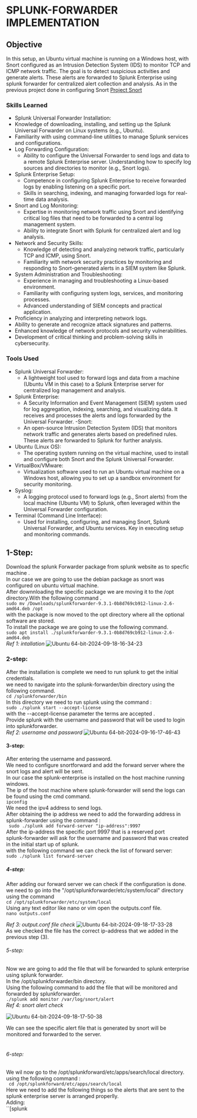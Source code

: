 # SPLUNK-FORWARDER IMPLEMENTATION

## Objective
In this setup, an Ubuntu virtual machine is running on a Windows host, with Snort configured as an Intrusion Detection System (IDS) to monitor TCP and ICMP network traffic. The goal is to detect suspicious activities and generate alerts. These alerts are forwarded to Splunk Enterprise using splunk forwarder for centralized alert collection and analysis.
As in the previous project done in configuring Snort <a href="https://github.com/aounali720/snort-project/blob/main/README.md">Project Snort </a>

### Skills Learned
- Splunk Universal Forwarder Installation:
- Knowledge of downloading, installing, and setting up the Splunk Universal Forwarder on Linux systems (e.g., Ubuntu).
- Familiarity with using command-line utilities to manage Splunk services and configurations.
- Log Forwarding Configuration:
  - Ability to configure the Universal Forwarder to send logs and data to a remote Splunk Enterprise server.
Understanding how to specify log sources and directories to monitor (e.g., Snort logs).
- Splunk Enterprise Setup:
  - Competence in configuring Splunk Enterprise to receive forwarded logs by enabling listening on a specific port.
  - Skills in searching, indexing, and managing forwarded logs for real-time data analysis.
- Snort and Log Monitoring:
  - Expertise in monitoring network traffic using Snort and identifying critical log files that need to be forwarded to a central log management system.
  - Ability to integrate Snort with Splunk for centralized alert and log analysis.
- Network and Security Skills:
  - Knowledge of detecting and analyzing network traffic, particularly TCP and ICMP, using Snort.
  - Familiarity with network security practices by monitoring and responding to Snort-generated alerts in a SIEM system like Splunk.
- System Administration and Troubleshooting:
  - Experience in managing and troubleshooting a Linux-based environment.
  - Familiarity with configuring system logs, services, and monitoring processes.
  - Advanced understanding of SIEM concepts and practical application.
- Proficiency in analyzing and interpreting network logs.
- Ability to generate and recognize attack signatures and patterns.
- Enhanced knowledge of network protocols and security vulnerabilities.
- Development of critical thinking and problem-solving skills in cybersecurity.

### Tools Used
- Splunk Universal Forwarder:
  - A lightweight tool used to forward logs and data from a machine (Ubuntu VM in this case) to a Splunk Enterprise server for centralized log management and analysis.
- Splunk Enterprise:
  - A Security Information and Event Management (SIEM) system used for log aggregation, indexing, searching, and visualizing data. It receives and processes the alerts and logs forwarded by the Universal Forwarder.
-Snort:
  - An open-source Intrusion Detection System (IDS) that monitors network traffic and generates alerts based on predefined rules. These alerts are forwarded to Splunk for further analysis.
- Ubuntu (Linux OS):
  - The operating system running on the virtual machine, used to install and configure both Snort and the Splunk Universal Forwarder.
- VirtualBox/VMware:
   - Virtualization software used to run an Ubuntu virtual machine on a Windows host, allowing you to set up a sandbox environment for security monitoring.
- Syslog:
  - A logging protocol used to forward logs (e.g., Snort alerts) from the local machine (Ubuntu VM) to Splunk, often leveraged within the Universal Forwarder configuration.
- Terminal (Command Line Interface):
  - Used for installing, configuring, and managing Snort, Splunk Universal Forwarder, and Ubuntu services. Key in executing setup and monitoring commands.


## 1-Step:
Download the splunk Forwarder package from splunk website as to specfic machine .<br>
In our case we are going to use the debian package as snort was configured on ubuntu virtual machine.<br>
After downnloading the specific package we are moving it to the /opt directory.With the following command .<br>
``sudo mv /Downloads/splunkforwarder-9.3.1-0b8d769cb912-linux-2.6-amd64.deb /opt``<br>
with the package is now moved to the opt directory where all the optional software are stored.<br>
To install the package we are going to use the following command.<br>
``sudo apt install ./splunkforwarder-9.3.1-0b8d769cb912-linux-2.6-amd64.deb ``<br>
*Ref 1: intallation*
![Ubuntu 64-bit-2024-09-18-16-34-23](https://github.com/user-attachments/assets/2430620e-8fcb-41f1-8eb6-2fcf12f1b7ca)<br>

### 2-step:
After the installation is complete we need to run splunk to get the initial credentials.<br>
we need to navigate into the splunk-forwarder/bin directory using the following command.<br>
``cd /splunkforwarder/bin``<br>
In this directory we need to run splunk using the command :<br>
``sudo ./splunk start --accept-license``<br>
with the --accept-license parameter the terms are accepted .<br>
Provide splunk with the username and password that will be used to login into splunkforwarder.<br>
*Ref 2: username and password*
![Ubuntu 64-bit-2024-09-16-17-46-43](https://github.com/user-attachments/assets/df8f4e3c-7793-4a3a-a992-4945b4217920)
<br>
#### 3-step:
After entering the username and password.<br>
We need to configure snortforward  and add the forward server where the snort logs and alert will be sent.<br>
In our case the splunk-enterprise is installed on the host machine running windows.<br>
The ip of the host machine where splunk-forwarder will send the logs can be found using the cmd command.<br>
``ipconfig``<br>
We need the ipv4 address to send logs.<br>
After obtaining the ip address we need to add the forwarding address in splunk-forwarder using the command :<br>
`` sudo ./splunk add forward-server "ip-address":9997``<br>
After the ip-address the specific port 9997 that is a reserved port <br>
splunk-forwarder will ask for the username and password that was created in the initial start up of splunk.<br>
with the following command we can check the list of forward server:<br>
``sudo ./splunk list forward-server``<br>
##### 4-step:
After adding our forward server we can check if the configuration is done.<br>
we need to go into the "/opt/splunkforwarder/etc/system/local" directory using the command <br>
``cd /opt/splunkforwarder/etc/system/local`` <br>
Using any text editor like nano or vim open the outputs.conf file.<br>
``nano outputs.conf``<br>

*Ref 3: output.conf file check*
![Ubuntu 64-bit-2024-09-18-17-33-28](https://github.com/user-attachments/assets/c5bb8ee2-fd2d-40fa-8a96-c67940eea456)
<br>
As we checked the file has the correct ip-address that we added in the previous step (3).<br>
###### 5-step:
Now we are going to add the file that will be forwarded to splunk enterprise using splunk forwarder.<br>
In the /opt/splunkforwarder/bin directory.<br>
Using the following command to add the file that will be monitored and forwarded by splunkforwarder.<br>
``./splunk add monitor /var/log/snort/alert ``<br>
*Ref 4: snort alert check*

![Ubuntu 64-bit-2024-09-18-17-50-38](https://github.com/user-attachments/assets/9196ecae-85c4-42eb-8cca-6e1a2f3082d8)

We can see the specific alert file that is generated by snort will be monitored and forwarded to the server.<br>
<br>
###### 6-step:
We wil now go to the /opt/splunkforward/etc/apps/search/local directory.<br>
using the following command :<br>
`` cd /opt/splunkforward/etc/apps/search/local``<br>
Here we need to add the following things so the alerts that are sent to the splunk enterprise server is arranged properlly.<br>
Adding:<br>
``[splunk

